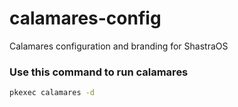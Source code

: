 # calamares-config
Calamares configuration and branding for ShastraOS

### Use this command to run calamares
```bash
pkexec calamares -d
```
